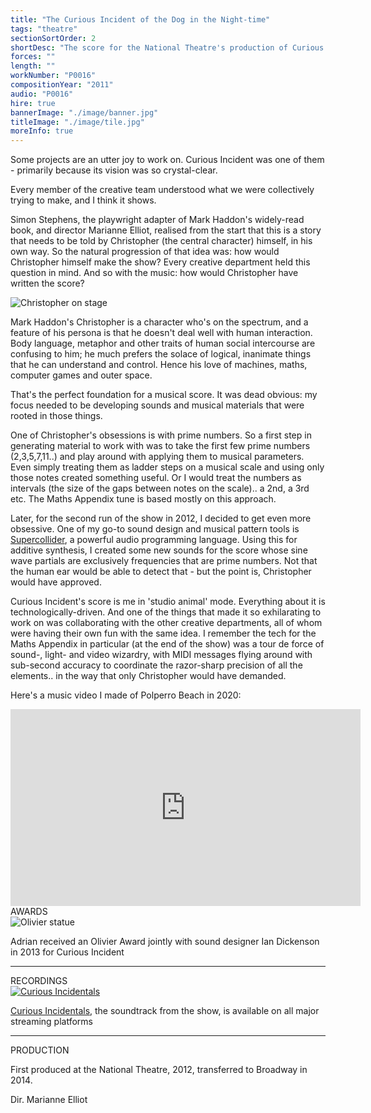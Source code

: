 ```yaml
---
title: "The Curious Incident of the Dog in the Night-time"
tags: "theatre"
sectionSortOrder: 2
shortDesc: "The score for the National Theatre's production of Curious Incident"
forces: ""
length: ""
workNumber: "P0016"
compositionYear: "2011"
audio: "P0016"
hire: true
bannerImage: "./image/banner.jpg"
titleImage: "./image/tile.jpg"
moreInfo: true
---
```


<div class="pdMainContent">
    <p>
       Some projects are an utter joy to work on. Curious Incident was one of them - primarily because its vision was so crystal-clear.</p>
    <p>
        Every member of the creative team understood what we were collectively trying to make, and I think it shows.</p>
    <p>
        Simon Stephens, the playwright adapter of Mark Haddon's widely-read book, and director Marianne Elliot, realised from the start that this is a story that needs to be told by Christopher (the central character) himself, in his own way. So the natural progression of that idea was: how would Christopher himself make the show? Every creative department held this question in mind. And so with the music: how would Christopher have written the score?</p>
    <div class="pdContentImg">
        <img src="/works/P0016/image/948-060.JPG" alt="Christopher on stage">
    </div>
    <p>
        Mark Haddon's Christopher is a character who's on the spectrum, and a feature of his persona is that he doesn't deal well with human interaction. Body language, metaphor and other traits of human social intercourse are confusing to him; he much prefers the solace of logical, inanimate things that he can understand and control. Hence his love of machines, maths, computer games and outer space.</p>
    <p>
        That's the perfect foundation for a musical score. It was dead obvious: my focus needed to be developing sounds and musical materials that were rooted in those things. </p>
    <p>
        One of Christopher's obsessions is with prime numbers. So a first step in generating material to work with was to take the first few prime numbers (2,3,5,7,11..) and play around with applying them to musical parameters. Even simply treating them as ladder steps on a musical scale and using only those notes created something useful. Or I would treat the numbers as intervals (the size of the gaps between notes on the scale).. a 2nd, a 3rd etc. The Maths Appendix tune is based mostly on this approach.</p>
    <p>
        Later, for the second run of the show in 2012, I decided to get even more obsessive. One of my go-to sound design and musical pattern tools is <a href="https://supercollider.github.io/">Supercollider</a>, a powerful audio programming language. Using this for additive synthesis, I created some new sounds for the score whose sine wave partials are exclusively frequencies that are prime numbers. Not that the human ear would be able to detect that - but the point is, Christopher would have approved.
    <p>
        Curious Incident's score is me in 'studio animal' mode. Everything about it is technologically-driven. And one of the things that made it so exhilarating to work on was collaborating with the other creative departments, all of whom were having their own fun with the same idea. I remember the tech for the Maths Appendix in particular (at the end of the show) was a tour de force of sound-, light- and video wizardry, with MIDI messages flying around with sub-second accuracy to coordinate the razor-sharp precision of all the elements.. in the way that only Christopher would have demanded.
    </p>
    <p>
        Here's a music video I made of Polperro Beach in 2020:
    </p>
    <div class="pdVideoFrame">
        <iframe width="560" height="315" src="https://www.youtube.com/embed/g9ZhC1B8HUU" title="YouTube video player" frameborder="0" allow="accelerometer; clipboard-write; encrypted-media; gyroscope; picture-in-picture" allowfullscreen></iframe>
    </div>
</div>

<div class="pdSidebar">
    <div class="pdSidebarSection">
        <div class="pdSidebarSectionTitle" style="color: #{{ projectColour }}">AWARDS</div>
        <div class="pdSidebarImage">
            <img src="/images/misc/OlivierStatueTransparent.png" alt="Olivier statue">
        </div>
        <p>Adrian received an Olivier Award jointly with sound designer Ian Dickenson in 2013 for Curious Incident</p>
    </div>
    <hr />
    <div class="pdSidebarSection">
        <div class="pdSidebarSectionTitle" style="color: #{{ projectColour }}">RECORDINGS</div>
        <div class="pdSidebarImage">
            <a href="https://open.spotify.com/album/5etxggieLYunuZ3drXjFb2?si=GmQOneoTR-qTfKLhMfrtWA"><img src="/projects/theatre/Curious_Incident/image/CuriousIncidentals100x100.jpg" alt="Curious Incidentals"></a>
        </div>
        <p><a href="https://open.spotify.com/album/5etxggieLYunuZ3drXjFb2?si=GmQOneoTR-qTfKLhMfrtWA">Curious Incidentals</a>, the soundtrack from the show, is available on all major streaming platforms</p>
    </div>
    <hr />
    <div class="pdSidebarSection">
        <div class="pdSidebarSectionTitle" style="color: #{{ projectColour }}">PRODUCTION</div>
        <p>First produced at the National Theatre, 2012, transferred to Broadway in 2014.</p>
        <p>Dir. Marianne Elliot</p>
    </div>
</div>
